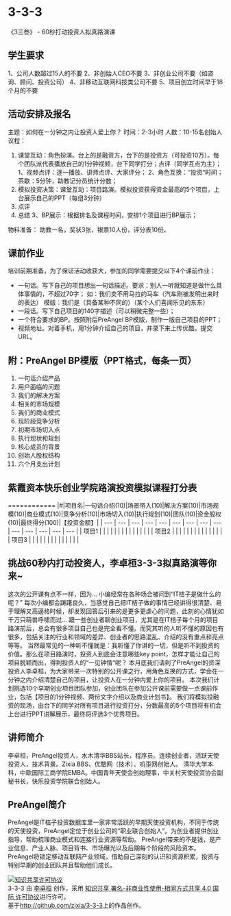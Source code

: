 # 3-3-3
《3三叁》 - 60秒打动投资人拟真路演课

## 学生要求
1、公司人数超过15人的不要
2、非创始人CEO不要
3、非创业公司不要（如咨询、顾问、投资公司）
4、非移动互联网科技类公司不要
5、项目创立时间早于18个月的不要

## 活动安排及报名
主题：如何在一分钟之内让投资人爱上你？
时间：2-3小时
人数：10-15名创始人
议程：
1. 课堂互动：角色扮演。台上的是融资方，台下的是投资方（可投资10万）。每个团队派代表播放自己的1分钟视频，台下同学打分；点评（同学互点为主）；
1、视频点评：逐一播放、讲师点评、大家评分；
2、角色互换：“投资“时间；茶歇：5分钟，助教记分员统计分数；
1. 模拟投资决策：课堂互动：项目路演。模拟投资获得资金最高的5个项目，上台展示自己的PPT（每组3分钟）
1. 点评
1. 总结
3、BP展示：根据排名及课程时间，安排1个项目进行BP展示；

物料准备：
        助教一名，奖状3张，银票10人份，评分表10份。


## 课前作业
培训前期准备，为了保证活动收获大，参加的同学需要提交以下4个课前作业：
* 一句话。写下自己的项目想出一句话描述。要求：别人一听就知道是做什么具体事情的，不超过70字； 
 如：我们卖不用马拉的马车（汽车刚被发明出来时的表达）
 模版：我们是（具备某种不同的）（某个人们喜闻乐见的东东）
* 一段话。写下自己项目的140字描述（可以稍微完整一些）；
* 一个符合要求的BP。按照附后PreAngel BP模版，制作一版自己项目的PPT；
* 视频地址。对着手机，用1分钟介绍自己的项目，并录下来上传优酷，提交URL。

## 附：PreAngel BP模版（PPT格式，每条一页）
1. 一句话介绍产品
2. 用户面临的问题
3. 我们的解决方案
4. 相关的市场规模
5. 我们的商业模式
6. 现阶段竞争分析
7. 初期市场切入点
8. 执行现状和规划
9. 核心成员的背景
10. 创始人股权结构
11. 六个月支出计划


## 紫霞资本快乐创业学院路演投资模拟课程打分表
============
|#|项目名|一句话介绍(10)|场景带入(10)|解决方案(10)|市场规模(10)|商业模式(10)|竞争分析(10)|市场切入(10)|执行规划(10)|团队(10)|资金股权(10)|最终得分(100)|【投资金额】|
| --- | --- | --- | --- | --- | --- | --- | --- | --- | --- | --- | --- | --- | --- |
| 项目1 |  |  |  |  |  |  |  |  |  |  |  |  |  |
| 项目2 |  |  |  |  |  |  |  |  |  |  |  |  |  |
| 项目3 |  |  |  |  |  |  |  |  |  |  |  |  |  |

## 挑战60秒内打动投资人，李卓桓3-3-3拟真路演等你来~
           
这次的公开课有点不一样，因为...
小编经常在各种场合被问到“IT桔子是做什么的呢？”
每次小编都会踌躇良久，当感觉自己把IT桔子做的事情已经讲得很清楚、易于理解又高逼格时候，却发现回答后引来的是更多更虐心的问题，此刻的心情犹如千万只萌兽呼啸而过...
跟一些创业者聊创业项目，尤其是在IT桔子每个月的项目路演前后，总会有很多项目自己也是完全看不懂。而究其听的人听不懂的原因也有很多，包括关注的行业和领域的差异、创业者的思路混乱、介绍的没有重点和亮点等等。
当然最常见的一种听不懂就是：我听懂了你讲的一切，但是听不到投资的价值。那么在项目路演时，投资人到底会注意哪些key point，怎样才能让自己的项目脱颖而出，得到投资人的“一见钟情“呢？
本月底我们请到了PreAngel的资深投资人李卓桓，为大家带来一次特别的公开课之行，用角色互换的方式，学会在一分钟之内介绍清楚自己的项目，让投资人在一分钟内爱上你的项目。
本次我们计划挑选10个早期创业项目团队参加，创业团队在参加公开课前需要做一点课前作业，包括【项目的1分钟视频、两份文字介绍以及商业计划书】。
我们将模拟投融资的现场，由台下的同学对所有项目进行投资打分，分数最高的5个项目将有机会上台进行PPT讲解展示，最终将评选3个优秀项目。

## 讲师简介
李卓桓，PreAngel投资人，水木清华BBS站长，程序员。连续创业者，活跃天使投资人，技术背景。Zixia BBS、优酷网（技术）、叽歪网创始人。
清华大学本科，中欧国际工商学院EMBA。中国青年天使会创始理事，中关村天使投资协会副秘书长，快乐投资学院联合创始人。

## PreAngel简介
PreAngel是IT桔子投资数据库里一家非常活跃的早期天使投资机构，不同于传统的天使投资，PreAngel定位于创业公司的“职业联合创始人”。为创业者提供创业指导，帮助梳理商业模式和连接行业资源等帮助。
PreAngel带来的不是钱，是产业信息、产业人脉、项目背书、市场曝光以及后期每个阶段的风险资本。PreAngel将锁定移动互联网产业领域，借助自己深刻的认识和资源积累，投资与特别早期的创业团队并且帮助他们成长。



<a rel="license" href="http://creativecommons.org/licenses/by-nc-sa/4.0/"><img alt="知识共享许可协议" style="border-width:0" src="https://i.creativecommons.org/l/by-nc-sa/4.0/88x31.png" /></a><br /><span xmlns:dct="http://purl.org/dc/terms/" property="dct:title">3-3-3</span> 由 <a xmlns:cc="http://creativecommons.org/ns#" href="http://weibo.com/lizhuohuan" property="cc:attributionName" rel="cc:attributionURL">李卓桓</a> 创作，采用 <a rel="license" href="http://creativecommons.org/licenses/by-nc-sa/4.0/">知识共享 署名-非商业性使用-相同方式共享 4.0 国际 许可协议</a>进行许可。<br />基于<a xmlns:dct="http://purl.org/dc/terms/" href="http://github.com/zixia/3-3-3" rel="dct:source">http://github.com/zixia/3-3-3</a>上的作品创作。
